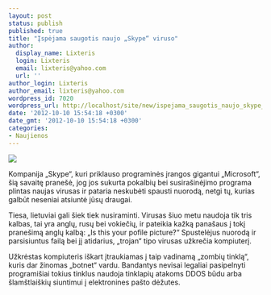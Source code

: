 ```yaml
---
layout: post
status: publish
published: true
title: "Įspėjama saugotis naujo „Skype“ viruso"
author:
  display_name: Lixteris
  login: Lixteris
  email: lixteris@yahoo.com
  url: ''
author_login: Lixteris
author_email: lixteris@yahoo.com
wordpress_id: 7020
wordpress_url: http://localhost/site/new/ispejama_saugotis_naujo_skype_viruso/
date: '2012-10-10 15:54:18 +0300'
date_gmt: '2012-10-10 15:54:18 +0300'
categories:
- Naujienos
---
```

<p><div class="imgright"><img src="http://technews.lt/upload/skype22.jpg"  /></div></p>
<p>
	Kompanija &bdquo;Skype&ldquo;, kuri priklauso programinės įrangos gigantui &bdquo;Microsoft&ldquo;, &scaron;ią savaitę prane&scaron;ė, jog jos sukurta pokalbių bei susira&scaron;inėjimo programa plintas naujas virusas ir pataria neskubėti spausti nuorodą, netgi tų, kurias galbūt neseniai atsiuntė jūsų draugai.</p>
<p>
	Tiesa, lietuviai gali &scaron;iek tiek nusiraminti. Virusas &scaron;iuo metu naudoja tik tris kalbas, tai yra anglų, rusų bei vokiečių, ir pateikia kažką pana&scaron;aus į tokį prane&scaron;imą anglų kalbą: &bdquo;Is this your pofile picture?&ldquo; Spustelėjus nuorodą ir parsisiuntus failą bei jį atidarius, &bdquo;trojan&ldquo; tipo virusas užkrečia kompiuterį.</p>
<p>
	Užkrėstas kompiuteris i&scaron;kart įtraukiamas į taip vadinamą &bdquo;zombių tinklą&ldquo;, kuris dar žinomas &bdquo;botnet&ldquo; vardu. Bandantys nevisai legaliai pasipelnyti programi&scaron;iai tokius tinklus naudoja tinklapių atakoms DDOS būdu arba &scaron;lam&scaron;tlai&scaron;kių siuntimui į elektronines pa&scaron;to dėžutes.</p>
